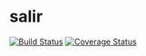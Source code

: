 # salir
[![Build Status](https://secure.travis-ci.org/francescorfi/salir.png?branch=master)](https://travis-ci.org/francescorfi/salir)
[![Coverage Status](https://coveralls.io/repos/francescorfi/salir/badge.svg?branch=master)](https://coveralls.io/r/francescorfi/salir/?branch=master)
